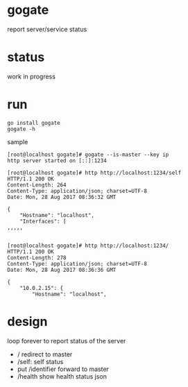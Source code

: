 # gogate
report server/service status

# status

work in progress

# run
 
```
go install gogate
gogate -h
```

sample

```
[root@localhost gogate]# gogate --is-master --key ip
http server started on [::]:1234

[root@localhost gogate]# http http://localhost:1234/self
HTTP/1.1 200 OK
Content-Length: 264
Content-Type: application/json; charset=UTF-8
Date: Mon, 28 Aug 2017 08:36:32 GMT

{
    "Hostname": "localhost",
    "Interfaces": [
,,,,,


[root@localhost gogate]# http http://localhost:1234/
HTTP/1.1 200 OK
Content-Length: 278
Content-Type: application/json; charset=UTF-8
Date: Mon, 28 Aug 2017 08:36:36 GMT

{
    "10.0.2.15": {
        "Hostname": "localhost",

```
# design

loop forever to  report status of the server

- / redirect to master
- /self: self status
- put /identifier forward to master
- /health show health status json
